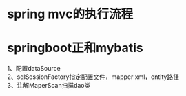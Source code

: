 # spring mvc的执行流程

# springboot正和mybatis
1、配置dataSource  
2、sqlSessionFactory指定配置文件，mapper xml，entity路径  
3、注解MaperScan扫描dao类 